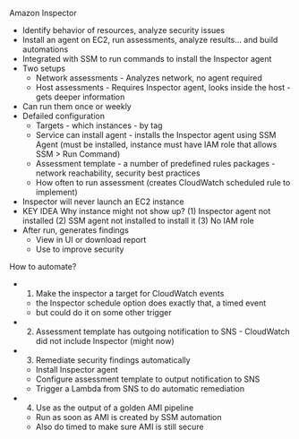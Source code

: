 Amazon Inspector
- Identify behavior of resources, analyze security issues
- Install an agent on EC2, run assessments, analyze results... and build automations
- Integrated with SSM to run commands to install the Inspector agent
- Two setups
  - Network assessments - Analyzes network, no agent required
  - Host assessments - Requires Inspector agent, looks inside the host - gets deeper information
- Can run them once or weekly
- Defailed configuration
  - Targets - which instances - by tag
  - Service can install agent - installs the Inspector agent using SSM Agent (must be installed, instance must have IAM role that allows SSM > Run Command)
  - Assessment template - a number of predefined rules packages - network reachability, security best practices
  - How often to run assessment (creates CloudWatch scheduled rule to implement)
- Inspector will never launch an EC2 instance
- KEY IDEA Why instance might not show up? (1) Inspector agent not installed (2) SSM agent not installed to install it (3) No IAM role
- After run, generates findings 
  - View in UI or download report
  - Use to improve security

How to automate?
- 1) Make the inspector a target for CloudWatch events
  - the Inspector schedule option does exactly that, a timed event
  - but could do it on some other trigger
- 2) Assessment template has outgoing notification to SNS - CloudWatch did not include Inspector (might now)
- 3) Remediate security findings automatically
  - Install Inspector agent
  - Configure assessment template to output notification to SNS
  - Trigger a Lambda from SNS to do automatic remediation
- 4) Use as the output of a golden AMI pipeline
  - Run as soon as AMI is created by SSM automation
  - Also do timed to make sure AMI is still secure
